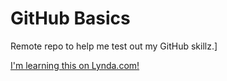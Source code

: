 # GitHub Basics

Remote repo to help me test out my GitHub skillz.]

[I'm learning this on Lynda.com!](http://lynda.com)
